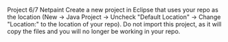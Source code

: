 Project 6/7 Netpaint
Create a new project in Eclipse that uses your repo as the location (New -> Java Project -> Uncheck "Default Location" -> Change "Location:" to the location of your repo). Do not import this project, as it will copy the files and you will no longer be working in your repo.
